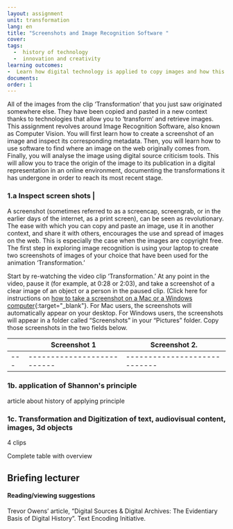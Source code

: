 ```yaml
---
layout: assignment
unit: transformation
lang: en
title: "Screenshots and Image Recognition Software "  
cover:
tags:
  -  history of technology
  -  innovation and creativity
learning outcomes: 
-  Learn how digital technology is applied to copy images and how this automatically generates metadata (information about the copy that has been created)
documents:
order: 1
---
```

All of the images from the clip ‘Transformation’ that you just saw originated somewhere else. They have been copied and pasted in a new context thanks to technologies that allow you to ‘transform’ and retrieve images. This assignment revolves around Image Recognition Software, also known as Computer Vision. You will first learn how to create a screenshot of an image and inspect its corresponding metadata. Then, you will learn how to use software to find where an image on the web originally comes from. Finally, you will analyse the image using digital source criticism tools. This will allow you to  trace the origin of the image to its publication in a digital representation in an online environment, documenting the transformations it has undergone in order to reach its most recent stage.

<!-- more -->

<!-- briefing-student -->


### 1.a Inspect screen shots |   
<!-- section-contents -->

A screenshot (sometimes referred to as a screencap, screengrab, or in the earlier days of the internet, as a print screen), can be seen as revolutionary. The ease with which you can copy and paste an image, use it in another context, and share it with others, encourages the use and spread of images on the web. This is especially the case when the images are copyright free. The first step in exploring image recognition is using your laptop to create two screenshots of images of your choice that have been used for the animation ‘Transformation.’ 

Start by re-watching the video clip ‘Transformation.’ At any point in the video, pause it (for example, at 0:28 or 2:03), and take a screenshot of a clear image of an object or a person in the paused clip.
 (Click here for instructions on [how to take a screenshot on a Mac or a Windows computer](https://lifehacker.com/how-to-take-a-screenshot-or-picture-of-whats-on-your-co-5825771){:target="_blank"}. 
For Mac users, the screenshots will automatically appear on your desktop. For Windows users, 
the screenshots will appear in a folder called “Screenshots” in your “Pictures” folder.
Copy those screenshots in the two fields below.

|      | Screenshot 1             |        Screenshot 2.       |
| ---  |--------------------------|----------------------------|
| ---  |--------------------------|----------------------------|







<!-- section -->
### 1b. application of Shannon's principle 
<!-- section-contents -->

article about history of applying principle 


<!-- section -->
### 1c. Transformation and Digitization of text, audiovisual content, images, 3d objects
<!-- section-contents -->
4 clips 

Complete table with overview 

<!-- briefing-teacher -->
## Briefing lecturer



#### Reading/viewing  suggestions
Trevor Owens’ article, “Digital Sources & Digital Archives: The Evidentiary Basis of Digital History”.
Text Encoding Initiative. 



